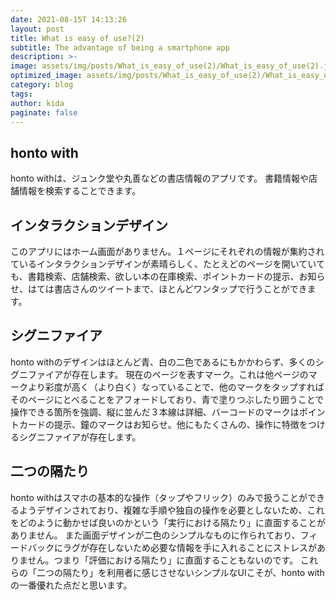 ```yaml
---
date: 2021-08-15T 14:13:26
layout: post
title: What is easy of use?(2)
subtitle: The advantage of being a smartphone app
description: >-
image: assets/img/posts/What_is_easy_of_use(2)/What_is_easy_of_use(2).jpg
optimized_image: assets/img/posts/What_is_easy_of_use(2)/What_is_easy_of_use(2)_resized_thumbnail.jpg
category: blog
tags: 
author: kida
paginate: false
---
```


## honto with

honto withは、ジュンク堂や丸善などの書店情報のアプリです。
書籍情報や店舗情報を検索することできます。

## インタラクションデザイン

このアプリにはホーム画面がありません。１ページにそれぞれの情報が集約されているインタラクションデザインが素晴らしく、たとえどのページを開いていても、書籍検索、店舗検索、欲しい本の在庫検索、ポイントカードの提示、お知らせ、はては書店さんのツイートまで、ほとんどワンタップで行うことができます。

## シグニファイア

honto withのデザインはほとんど青、白の二色であるにもかかわらず、多くのシグニファイアが存在します。
現在のページを表すマーク。これは他ページのマークより彩度が高く（より白く）なっていることで、他のマークをタップすればそのページにとべることをアフォードしており、青で塗りつぶしたり囲うことで操作できる箇所を強調、縦に並んだ３本線は詳細、バーコードのマークはポイントカードの提示、鐘のマークはお知らせ。他にもたくさんの、操作に特徴をつけるシグニファイアが存在します。

## 二つの隔たり

honto withはスマホの基本的な操作（タップやフリック）のみで扱うことができるようデザインされており、複雑な手順や独自の操作を必要としないため、これをどのように動かせば良いのかという「実行における隔たり」に直面することがありません。
また画面デザインが二色のシンプルなものに作られており、フィードバックにラグが存在しないため必要な情報を手に入れることにストレスがありません。つまり「評価における隔たり」に直面することもないのです。
これらの「二つの隔たり」を利用者に感じさせないシンプルなUIこそが、honto withの一番優れた点だと思います。